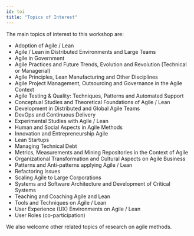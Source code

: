 ```yaml
---
id: toi
title: "Topics of Interest"
---
```


The main topics of interest to this workshop are:

- Adoption of Agile / Lean
- Agile / Lean in Distributed Environments and Large Teams
- Agile in Government
- Agile Practices and Future Trends, Evolution and Revolution (Technical or Managerial)
- Agile Principles, Lean Manufacturing and Other Disciplines
- Agile Project Management, Outsourcing and Governance in the Agile Context
- Agile Testing & Quality: Techniques, Patterns and Automated Support
- Conceptual Studies and Theoretical Foundations of Agile / Lean
- Development in Distributed and Global Agile Teams
- DevOps and Continuous Delivery
- Experimental Studies with Agile / Lean
- Human and Social Aspects in Agile Methods
- Innovation and Entrepreneurship Agile
- Lean Startups
- Managing Technical Debt
- Metrics, Measurements and Mining Repositories in the Context of Agile
- Organizational Transformation and Cultural Aspects on Agile Business
- Patterns and Anti-patterns applying Agile / Lean
- Refactoring Issues
- Scaling Agile to Large Corporations
- Systems and Software Architecture and Development of Critical Systems
- Teaching and Coaching Agile and Lean
- Tools and Techniques on Agile / Lean
- User Experience (UX) Environments on Agile / Lean
- User Roles (co-participation)

We also welcome other related topics of research on agile methods.


